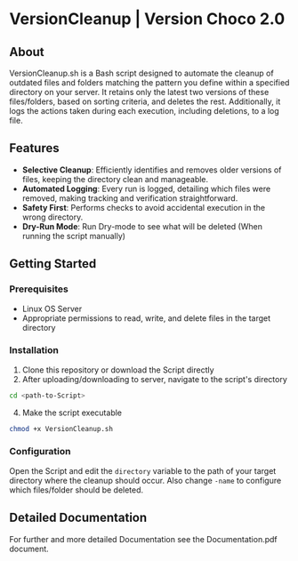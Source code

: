 # VersionCleanup | Version Choco 2.0 

## About
VersionCleanup.sh is a Bash script designed to automate the cleanup of outdated files and folders matching the pattern you define within a specified directory on your server. It retains only the latest two versions of these files/folders, based on sorting criteria, and deletes the rest. Additionally, it logs the actions taken during each execution, including deletions, to a log file.

## Features
- **Selective Cleanup**: Efficiently identifies and removes older versions of files, keeping the directory clean and manageable.
- **Automated Logging**: Every run is logged, detailing which files were removed, making tracking and verification straightforward.
- **Safety First**: Performs checks to avoid accidental execution in the wrong directory.
- **Dry-Run Mode**: Run Dry-mode to see what will be deleted (When running the script manually)

## Getting Started

### Prerequisites
- Linux OS Server
- Appropriate permissions to read, write, and delete files in the target directory

### Installation
1. Clone this repository or download the Script directly
2. After uploading/downloading to server, navigate to the script's directory
```bash
cd <path-to-Script>
```
4. Make the script executable
```bash
chmod +x VersionCleanup.sh
```
### Configuration

Open the Script and edit the `directory` variable to the path of your target directory where the cleanup should occur. Also change `-name` to configure which files/folder should be deleted.

## Detailed Documentation
For further and more detailed Documentation see the Documentation.pdf document.

